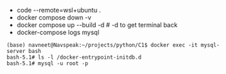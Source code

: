* code --remote=wsl+ubuntu .
* docker compose down -v
* docker compose up --build -d # -d to get terminal back
* docker-compose logs mysql
```
(base) navneet@Navspeak:~/projects/python/C1$ docker exec -it mysql-server bash
bash-5.1# ls -l /docker-entrypoint-initdb.d 
bash-5.1# mysql -u root -p

``` 
